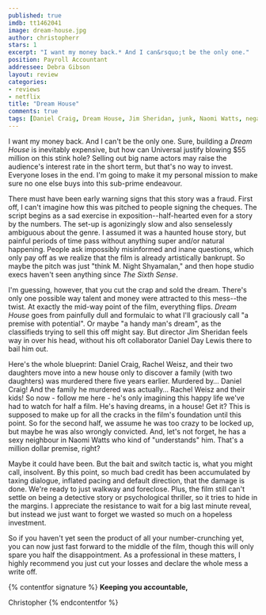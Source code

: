 ```yaml
---
published: true
imdb: tt1462041
image: dream-house.jpg
author: christopherr 
stars: 1
excerpt: "I want my money back.* And I can&rsquo;t be the only one."
position: Payroll Accountant
addressee: Debra Gibson
layout: review
categories:
- reviews
- netflix
title: "Dream House"
comments: true
tags: [Daniel Craig, Dream House, Jim Sheridan, junk, Naomi Watts, negative, Rachel Weisz, Review, Uncategorized]
---
```

I want my money back. And I can't be the only one. Sure, building a _Dream House_ is inevitably expensive, but how can Universal justify blowing $55 million on this stink hole? Selling out big name actors may raise the audience's interest rate in the short term, but that's no way to invest. Everyone loses in the end. I'm going to make it my personal mission to make sure no one else buys into this sub-prime endeavour.

There must have been early warning signs that this story was a fraud. First off, I can't imagine how this was pitched to people signing the cheques. The script begins as a sad exercise in exposition--half-hearted even for a story by the numbers. The set-up is agonizingly slow and also senselessly ambiguous about the genre. I assumed it was a haunted house story, but painful periods of time pass without anything super and/or natural happening. People ask impossibly misinformed and inane questions, which only pay off as we realize that the film is already artistically bankrupt. So maybe the pitch was just "think M. Night Shyamalan," and then hope studio execs haven't seen anything since _The Sixth Sense_.

I'm guessing, however, that you cut the crap and sold the dream. There's only one possible way talent and money were attracted to this mess--the twist. At exactly the mid-way point of the film, everything flips. _Dream House_ goes from painfully dull and formulaic to what I'll graciously call "a premise with potential". Or maybe "a handy man's dream", as the classifieds trying to sell this off might say. But director Jim Sheridan feels way in over his head, without his oft collaborator Daniel Day Lewis there to bail him out.

Here's the whole blueprint: Daniel Craig, Rachel Weisz, and their two daughters move into a new house only to discover a family (with two daughters) was murdered there five years earlier. Murdered by… Daniel Craig! And the family he murdered was actually… Rachel Weisz and their kids! So now - follow me here - he's only imagining this happy life we've had to watch for half a film. He's having dreams, in a house! Get it? This is supposed to make up for all the cracks in the film's foundation until this point. So for the second half, we assume he was too crazy to be locked up, but maybe he was also wrongly convicted. And, let's not forget, he has a sexy neighbour in Naomi Watts who kind of "understands" him.  That's a million dollar premise, right?

Maybe it could have been. But the bait and switch tactic is, what you might call, insolvent. By this point, so much bad credit has been accumulated by taxing dialogue, inflated pacing and default direction, that the damage is done. We're ready to just walkway and foreclose. Plus, the film still can't settle on being a detective story or psychological thriller, so it tries to hide in the margins. I appreciate the resistance to wait for a big last minute reveal, but instead we just want to forget we wasted so much on a hopeless investment.

So if you haven't yet seen the product of all your number-crunching yet, you can now just fast forward to the middle of the film, though this will only spare you half the disappointment. As a professional in these matters, I highly recommend you just cut your losses and declare the whole mess a write off.

{% contentfor signature %}
**Keeping you accountable,**

Christopher
{% endcontentfor %}